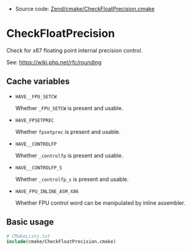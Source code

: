 <!-- This is auto-generated file. -->
* Source code: [Zend/cmake/CheckFloatPrecision.cmake](https://github.com/petk/php-build-system/blob/master/cmake/Zend/cmake/CheckFloatPrecision.cmake)

# CheckFloatPrecision

Check for x87 floating point internal precision control.

See: https://wiki.php.net/rfc/rounding

## Cache variables

* `HAVE__FPU_SETCW`

  Whether `_FPU_SETCW` is present and usable.

* `HAVE_FPSETPREC`

  Whether `fpsetprec` is present and usable.

* `HAVE__CONTROLFP`

  Whether `_controlfp` is present and usable.

* `HAVE__CONTROLFP_S`

  Whether `_controlfp_s` is present and usable.

* `HAVE_FPU_INLINE_ASM_X86`

  Whether FPU control word can be manipulated by inline assembler.

## Basic usage

```cmake
# CMakeLists.txt
include(cmake/CheckFloatPrecision.cmake)
```
